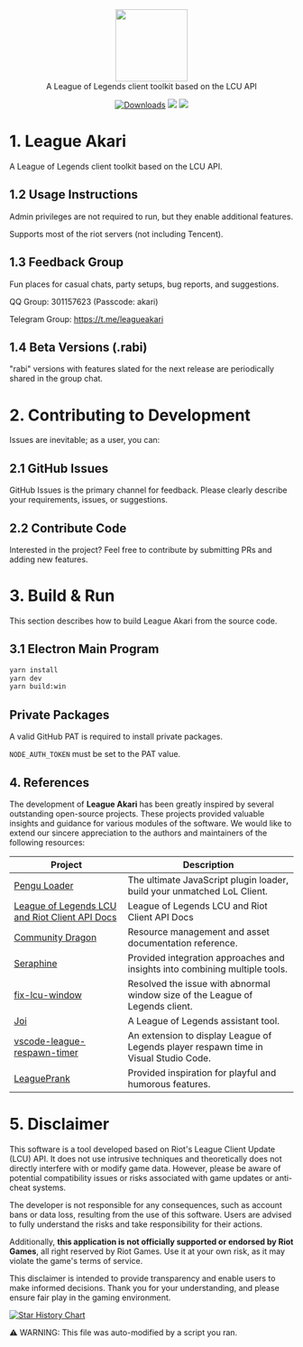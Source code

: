 <div align="center">
  <div>
    <img
    src="https://github.com/Hanxven/LeagueAkari/raw/HEAD/pictures/logo.png"
    width="128"
    height="128"
    />
  </div>
  A League of Legends client toolkit based on the LCU API
</div>

<p align="center">
    <a href="https://github.com/Hanxven/LeagueAkari/releases"><img src="https://img.shields.io/github/release/Hanxven/LeagueAkari.svg?style=flat-square&maxAge=600" alt="Downloads"></a>
    <a href="https://github.com/Hanxven/LeagueAkari/releases">
    <img src="https://img.shields.io/github/downloads/Hanxven/LeagueAkari/total?style=flat&label=Downloads"></a>
    <a href="https://github.com/Hanxven/LeagueAkari/stargazers">
    <img src="https://img.shields.io/github/stars/Hanxven/LeagueAkari?style=flat&label=Stars">
  </a>
</p>

# 1. League Akari

A League of Legends client toolkit based on the LCU API.

## 1.2 Usage Instructions

Admin privileges are not required to run, but they enable additional features.

Supports most of the riot servers (not including Tencent).

## 1.3 Feedback Group

Fun places for casual chats, party setups, bug reports, and suggestions.

QQ Group: 301157623 (Passcode: akari)

Telegram Group: https://t.me/leagueakari

## 1.4 Beta Versions (.rabi)

"rabi" versions with features slated for the next release are periodically shared in the group chat.

# 2. Contributing to Development

Issues are inevitable; as a user, you can:

## 2.1 GitHub Issues

GitHub Issues is the primary channel for feedback. Please clearly describe your requirements, issues, or suggestions.

## 2.2 Contribute Code

Interested in the project? Feel free to contribute by submitting PRs and adding new features.

# 3. Build & Run

This section describes how to build League Akari from the source code.

## 3.1 Electron Main Program

```bash
yarn install
yarn dev
yarn build:win
```

## Private Packages

A valid GitHub PAT is required to install private packages.

`NODE_AUTH_TOKEN` must be set to the PAT value.

## 4. References

The development of **League Akari** has been greatly inspired by several outstanding open-source projects. These projects provided valuable insights and guidance for various modules of the software. We would like to extend our sincere appreciation to the authors and maintainers of the following resources:

| Project                                                                                            | Description                                                                          |
| -------------------------------------------------------------------------------------------------- | ------------------------------------------------------------------------------------ |
| [Pengu Loader](https://github.com/PenguLoader/PenguLoader)                                         | The ultimate JavaScript plugin loader, build your unmatched LoL Client.              |
| [League of Legends LCU and Riot Client API Docs](https://github.com/KebsCS/lcu-and-riotclient-api) | League of Legends LCU and Riot Client API Docs                                       |
| [Community Dragon](https://www.communitydragon.org/documentation/assets)                           | Resource management and asset documentation reference.                               |
| [Seraphine](https://github.com/Zzaphkiel/Seraphine)                                                | Provided integration approaches and insights into combining multiple tools.          |
| [fix-lcu-window](https://github.com/LeagueTavern/fix-lcu-window)                                   | Resolved the issue with abnormal window size of the League of Legends client.        |
| [Joi](https://github.com/watchingfun/Joi)                                                          | A League of Legends assistant tool.                                                  |
| [vscode-league-respawn-timer](https://github.com/Coooookies/vscode-league-respawn-timer)           | An extension to display League of Legends player respawn time in Visual Studio Code. |
| [LeaguePrank](https://github.com/LeagueTavern/LeaguePrank)                                         | Provided inspiration for playful and humorous features.                              |

# 5. Disclaimer

This software is a tool developed based on Riot's League Client Update (LCU) API. It does not use intrusive techniques and theoretically does not directly interfere with or modify game data. However, please be aware of potential compatibility issues or risks associated with game updates or anti-cheat systems.

The developer is not responsible for any consequences, such as account bans or data loss, resulting from the use of this software. Users are advised to fully understand the risks and take responsibility for their actions.

Additionally, **this application is not officially supported or endorsed by Riot Games**, all right reserved by Riot Games. Use it at your own risk, as it may violate the game's terms of service.

This disclaimer is intended to provide transparency and enable users to make informed decisions. Thank you for your understanding, and please ensure fair play in the gaming environment.

[![Star History Chart](https://api.star-history.com/svg?repos=Hanxven/LeagueAkari&type=Date)](https://star-history.com/#Hanxven/LeagueAkari&Date)

⚠️ WARNING: This file was auto-modified by a script you ran.
